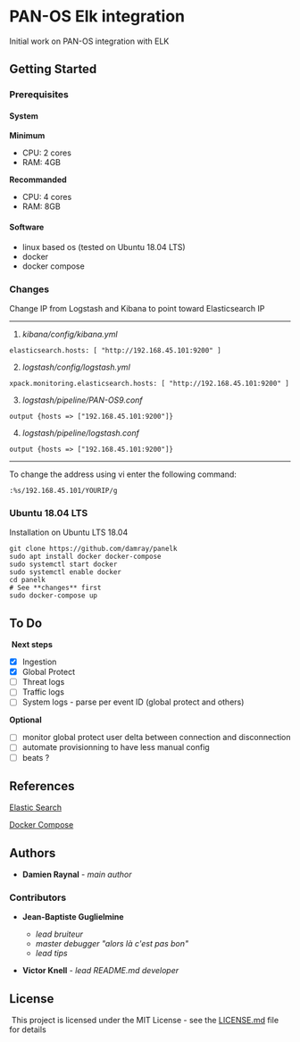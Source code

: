 # PAN-OS Elk integration

Initial work on PAN-OS integration with ELK

## Getting Started

### Prerequisites

#### System

**Minimum**
- CPU: 2 cores
- RAM: 4GB

**Recommanded**
- CPU: 4 cores
- RAM: 8GB

#### Software

- linux based os (tested on Ubuntu 18.04 LTS)
- docker
- docker compose

### Changes

Change IP from Logstash and Kibana to point toward Elasticsearch IP

---
1. *kibana/config/kibana.yml*
```
elasticsearch.hosts: [ "http://192.168.45.101:9200" ]
```

2. *logstash/config/logstash.yml*
```
xpack.monitoring.elasticsearch.hosts: [ "http://192.168.45.101:9200" ]
```

3. *logstash/pipeline/PAN-OS9.conf*
```
output {hosts => ["192.168.45.101:9200"]}
```

4. *logstash/pipeline/logstash.conf*
```
output {hosts => ["192.168.45.101:9200"]}
```
---

To change the address using vi enter the following command:
```
:%s/192.168.45.101/YOURIP/g
```

### Ubuntu 18.04 LTS

Installation on Ubuntu LTS 18.04

```
git clone https://github.com/damray/panelk
sudo apt install docker docker-compose
sudo systemctl start docker
sudo systemctl enable docker
cd panelk
# See **changes** first
sudo docker-compose up
```

## To Do
​
**Next steps**
- [x] Ingestion
- [x] Global Protect
- [ ] Threat logs
- [ ] Traffic logs
- [ ] System logs - parse per event ID (global protect and others)
​

**Optional**
- [ ] monitor global protect user delta between connection and disconnection
- [ ] automate provisionning to have less manual config
- [ ] beats ?

## References

[Elastic Search](https://www.elastic.co/guide/en/kibana/current/saved-objects-api-import.html)

[Docker Compose](docs.docker.com/compose/compose-file)

## Authors
* **Damien Raynal** - *main author*

### Contributors 

* **Jean-Baptiste Guglielmine**
	* *lead bruiteur*
	* *master debugger "alors là c'est pas bon"*
	* *lead tips*

* **Victor Knell** - *lead README.md developer*

## License
​
This project is licensed under the MIT License - see the [LICENSE.md](https://github.com/damray/panelk/blob/master/LICENSE.md) file for details